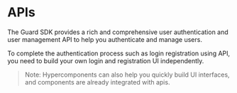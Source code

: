 # APIs

<LastUpdated/>

The Guard SDK provides a rich and comprehensive user authentication and user management API to help you authenticate and manage users.

To complete the authentication process such as login registration using API, you need to build your own login and registration UI independently.

> Note: Hypercomponents can also help you quickly build UI interfaces, and components are already integrated with apis.

